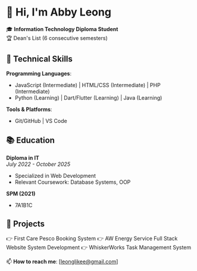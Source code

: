 # 👋 Hi, I'm Abby Leong 

🎓 **Information Technology Diploma Student**  
🏆 Dean's List (6 consecutive semesters)  

## 🔧 Technical Skills  
**Programming Languages**:  
- JavaScript (Intermediate) | HTML/CSS (Intermediate) | PHP (Intermediate)  
- Python (Learning) | Dart/Flutter (Learning)  | Java (Learning)  

**Tools & Platforms**:  
- Git/GitHub | VS Code 

## 📚 Education  
**Diploma in IT**  
*July 2022 - October 2025*  
- Specialized in Web Development  
- Relevant Coursework: Database Systems, OOP  

**SPM (2021)**  
- 7A1B1C

## 🚀 Projects  
👉 First Care Pesco Booking System
👉 AW Energy Service Full Stack Website System Development
👉 WhiskerWorks Task Management System

📫 **How to reach me**: [leonglikee@gmail.com]  

